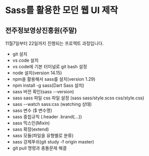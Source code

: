 # Sass를 활용한 모던 웹 UI 제작
## 전주정보영상진흥원(주말)

11월7일부터 22일까지 진행되는 프로젝트 과정입니다.

- git 설치
- vs code 설치
- vs code에 기본 터미널로 git bash 설정
- node 설치(version 14.15)
- npm을 활용해서 sass를 설치(version 1.29)
- npm install -g sass(Dart Sass 설치)
- sass 버전 확인(sass --version)
- sass sass 파일 css 파일 설정 (sass sass/style.scss css/style.css)
- sass --watch sass:css (watching 상태)
- sass 변수 ($ 변수명)
- sass 중첩규칙 (.header .brand{...})
- sass 믹스인(Mixin)
- sass 확장(extend)
- sass 모듈(파일을 유형별로 분류)
- sass 강제푸쉬(git study -f origin master)
- git pull 명령과 충돌문제 해결
